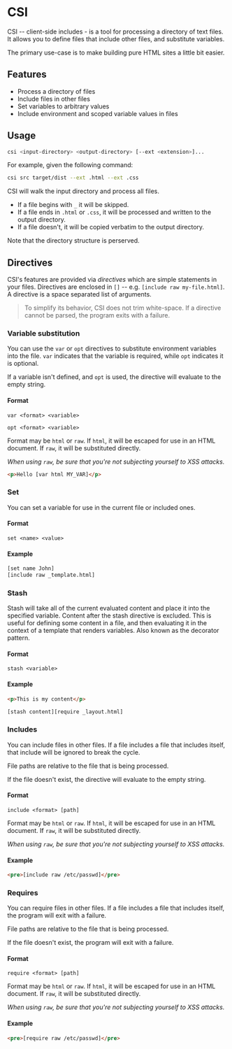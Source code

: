 # CSI

CSI -- client-side includes - is a tool for processing a directory of text files. It allows you to define files that include other files, and substitute variables.

The primary use-case is to make building pure HTML sites a little bit easier.

## Features

* Process a directory of files
* Include files in other files
* Set variables to arbitrary values
* Include environment and scoped variable values in files

## Usage

```bash
csi <input-directory> <output-directory> [--ext <extension>]...
```

For example, given the following command:

```bash
csi src target/dist --ext .html --ext .css
```

CSI will walk the input directory and process all files.

* If a file begins with `_` it will be skipped.
* If a file ends in `.html` or `.css`, it will be processed and written to the output directory.
* If a file doesn't, it will be copied verbatim to the output directory.

Note that the directory structure is perserved.

## Directives

CSI's features are provided via *directives* which are simple statements in your files.  Directives are enclosed in `[]` -- e.g. `[include raw my-file.html]`. A directive is a space separated list of arguments.

> To simplify its behavior, CSI does not trim white-space. If a directive cannot be parsed, the program exits with a failure.

### Variable substitution

You can use the `var` or `opt` directives to substitute environment variables into the file. `var` indicates that the variable is required, while `opt` indicates it is optional.

If a variable isn't defined, and `opt` is used, the directive will evaluate to the empty string.

#### Format

```
var <format> <variable>
```

```
opt <format> <variable>
```

Format may be `html` or `raw`. If `html`, it will be escaped for use in an HTML document. If `raw`, it will be substituted directly.

*When using `raw`, be sure that you're not subjecting yourself to XSS attacks.*

```html
<p>Hello [var html MY_VAR]</p>
```

### Set

You can set a variable for use in the current file or included ones.

#### Format

```
set <name> <value>
```

#### Example

```html
[set name John]
[include raw _template.html]
```

### Stash

Stash will take all of the current evaluated content and place it into the specified variable. Content after the stash directive is excluded. This is useful for defining some content in a file, and then evaluating it in the context of a template that renders variables. Also known as the decorator pattern.

#### Format

```
stash <variable>
```


#### Example

```html
<p>This is my content</p>

[stash content][require _layout.html]
```

### Includes

You can include files in other files. If a file includes a file that includes itself, that include will be ignored to break the cycle.

File paths are relative to the file that is being processed.

If the file doesn't exist, the directive will evaluate to the empty string.

#### Format

```
include <format> [path]
```

Format may be `html` or `raw`. If `html`, it will be escaped for use in an HTML document. If `raw`, it will be substituted directly.

*When using `raw`, be sure that you're not subjecting yourself to XSS attacks.*

#### Example

```html
<pre>[include raw /etc/passwd]</pre>
```

### Requires

You can require files in other files. If a file includes a file that includes itself, the program will exit with a failure.

File paths are relative to the file that is being processed.

If the file doesn't exist, the program will exit with a failure.

#### Format

```
require <format> [path]
```

Format may be `html` or `raw`. If `html`, it will be escaped for use in an HTML document. If `raw`, it will be substituted directly.

*When using `raw`, be sure that you're not subjecting yourself to XSS attacks.*

#### Example

```html
<pre>[require raw /etc/passwd]</pre>
```
